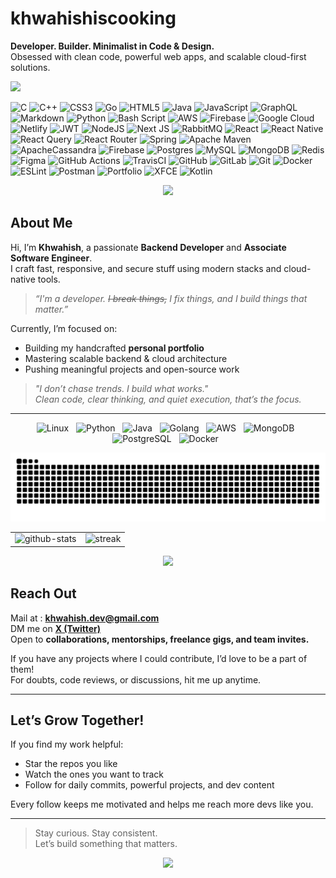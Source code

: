 # khwahishiscooking
**Developer. Builder. Minimalist in Code & Design.**  
Obsessed with clean code, powerful web apps, and scalable cloud-first solutions.

<p align="left">
   <img src="https://quotes-github-readme.vercel.app/api?type=horizontal&theme=tokyonight">
</p>
<!--![](https://quotes-github-readme.vercel.app/api?type=horizontal&theme=tokyonight)-->

![C](https://img.shields.io/badge/c-%2300599C.svg?style=for-the-badge&logo=c&logoColor=white) ![C++](https://img.shields.io/badge/c++-%2300599C.svg?style=for-the-badge&logo=c%2B%2B&logoColor=white) ![CSS3](https://img.shields.io/badge/css3-%231572B6.svg?style=for-the-badge&logo=css3&logoColor=white) ![Go](https://img.shields.io/badge/go-%2300ADD8.svg?style=for-the-badge&logo=go&logoColor=white) ![HTML5](https://img.shields.io/badge/html5-%23E34F26.svg?style=for-the-badge&logo=html5&logoColor=white) ![Java](https://img.shields.io/badge/java-%23ED8B00.svg?style=for-the-badge&logo=openjdk&logoColor=white) ![JavaScript](https://img.shields.io/badge/javascript-%23323330.svg?style=for-the-badge&logo=javascript&logoColor=%23F7DF1E) ![GraphQL](https://img.shields.io/badge/-GraphQL-E10098?style=for-the-badge&logo=graphql&logoColor=white) ![Markdown](https://img.shields.io/badge/markdown-%23000000.svg?style=for-the-badge&logo=markdown&logoColor=white) ![Python](https://img.shields.io/badge/python-3670A0?style=for-the-badge&logo=python&logoColor=ffdd54) ![Bash Script](https://img.shields.io/badge/bash_script-%23121011.svg?style=for-the-badge&logo=gnu-bash&logoColor=white) ![AWS](https://img.shields.io/badge/AWS-%23FF9900.svg?style=for-the-badge&logo=amazon-aws&logoColor=white) ![Firebase](https://img.shields.io/badge/firebase-%23039BE5.svg?style=for-the-badge&logo=firebase) ![Google Cloud](https://img.shields.io/badge/GoogleCloud-%234285F4.svg?style=for-the-badge&logo=google-cloud&logoColor=white) ![Netlify](https://img.shields.io/badge/netlify-%23000000.svg?style=for-the-badge&logo=netlify&logoColor=#00C7B7) ![JWT](https://img.shields.io/badge/JWT-black?style=for-the-badge&logo=JSON%20web%20tokens) ![NodeJS](https://img.shields.io/badge/node.js-6DA55F?style=for-the-badge&logo=node.js&logoColor=white) ![Next JS](https://img.shields.io/badge/Next-black?style=for-the-badge&logo=next.js&logoColor=white) ![RabbitMQ](https://img.shields.io/badge/rabbitmq-FF6600?style=for-the-badge&logo=rabbitmq&logoColor=white) ![React](https://img.shields.io/badge/react-%2320232a.svg?style=for-the-badge&logo=react&logoColor=%2361DAFB) ![React Native](https://img.shields.io/badge/react_native-%2320232a.svg?style=for-the-badge&logo=react&logoColor=%2361DAFB) ![React Query](https://img.shields.io/badge/-React%20Query-FF4154?style=for-the-badge&logo=react%20query&logoColor=white) ![React Router](https://img.shields.io/badge/React_Router-CA4245?style=for-the-badge&logo=react-router&logoColor=white) ![Spring](https://img.shields.io/badge/spring-%236DB33F.svg?style=for-the-badge&logo=spring&logoColor=white) ![Apache Maven](https://img.shields.io/badge/Apache%20Maven-C71A36?style=for-the-badge&logo=Apache%20Maven&logoColor=white) ![ApacheCassandra](https://img.shields.io/badge/cassandra-%231287B1.svg?style=for-the-badge&logo=apache-cassandra&logoColor=white) ![Firebase](https://img.shields.io/badge/firebase-a08021?style=for-the-badge&logo=firebase&logoColor=ffcd34) ![Postgres](https://img.shields.io/badge/postgres-%23316192.svg?style=for-the-badge&logo=postgresql&logoColor=white) ![MySQL](https://img.shields.io/badge/mysql-4479A1.svg?style=for-the-badge&logo=mysql&logoColor=white) ![MongoDB](https://img.shields.io/badge/MongoDB-%234ea94b.svg?style=for-the-badge&logo=mongodb&logoColor=white) ![Redis](https://img.shields.io/badge/redis-%23DD0031.svg?style=for-the-badge&logo=redis&logoColor=white) ![Figma](https://img.shields.io/badge/figma-%23F24E1E.svg?style=for-the-badge&logo=figma&logoColor=white) ![GitHub Actions](https://img.shields.io/badge/github%20actions-%232671E5.svg?style=for-the-badge&logo=githubactions&logoColor=white) ![TravisCI](https://img.shields.io/badge/travis%20ci-%232B2F33.svg?style=for-the-badge&logo=travis&logoColor=white) ![GitHub](https://img.shields.io/badge/github-%23121011.svg?style=for-the-badge&logo=github&logoColor=white) ![GitLab](https://img.shields.io/badge/gitlab-%23181717.svg?style=for-the-badge&logo=gitlab&logoColor=white) ![Git](https://img.shields.io/badge/git-%23F05033.svg?style=for-the-badge&logo=git&logoColor=white) ![Docker](https://img.shields.io/badge/docker-%230db7ed.svg?style=for-the-badge&logo=docker&logoColor=white) ![ESLint](https://img.shields.io/badge/ESLint-4B3263?style=for-the-badge&logo=eslint&logoColor=white) ![Postman](https://img.shields.io/badge/Postman-FF6C37?style=for-the-badge&logo=postman&logoColor=white) ![Portfolio](https://img.shields.io/badge/Portfolio-%23000000.svg?style=for-the-badge&logo=firefox&logoColor=#FF7139) ![XFCE](https://img.shields.io/badge/XFCE-%232284F2.svg?style=for-the-badge&logo=xfce&logoColor=white) ![Kotlin](https://img.shields.io/badge/kotlin-%237F52FF.svg?style=for-the-badge&logo=kotlin&logoColor=white)

<p align="center">
   <img src="https://github-profile-trophy.vercel.app/?username=0xrootAnon&theme=radical&no-frame=true&no-bg=true&margin-w=4">
</p>

<!--   ![](https://github-profile-trophy.vercel.app/?username=0xrootAnon&theme=radical&no-frame=true&no-bg=true&margin-w=4)-->

##  About Me

Hi, I’m **Khwahish**,  a passionate **Backend Developer** and **Associate Software Engineer**.  
I craft fast, responsive, and secure stuff using modern stacks and cloud-native tools.

> *“I'm a developer. ~~I break things,~~ I fix things, and I build things that matter.”*

Currently, I’m focused on:
-  Building my handcrafted **personal portfolio**
-  Mastering scalable backend & cloud architecture
-  Pushing meaningful projects and open-source work


> *"I don’t chase trends. I build what works."*  
> *Clean code, clear thinking, and quiet execution, that’s the focus.*

---
<p align="center">
   <img src="https://cdn.jsdelivr.net/gh/devicons/devicon/icons/linux/linux-original.svg" height="50" alt="Linux" />
  &nbsp;
  <img src="https://cdn.jsdelivr.net/gh/devicons/devicon/icons/python/python-original.svg"height="50" alt="Python" />
  &nbsp;
  <img src="https://cdn.jsdelivr.net/gh/devicons/devicon/icons/java/java-original.svg" height="50" alt="Java" />
  &nbsp;
  <img src="https://cdn.jsdelivr.net/gh/devicons/devicon/icons/go/go-original.svg" height="50" alt="Golang" />
  &nbsp;
   <img src="https://www.vectorlogo.zone/logos/amazon_aws/amazon_aws-icon.svg" height="50" alt="AWS" />
  &nbsp;
  <img src="https://cdn.jsdelivr.net/gh/devicons/devicon/icons/mongodb/mongodb-original.svg" height="50" alt="MongoDB" />
  &nbsp;
  <img src="https://cdn.jsdelivr.net/gh/devicons/devicon/icons/postgresql/postgresql-original.svg" height="50" alt="PostgreSQL" />
  &nbsp;
 
  <img src="https://cdn.jsdelivr.net/gh/devicons/devicon/icons/docker/docker-original.svg" height="50" alt="Docker" />
  &nbsp;

</p>

<p align="center">
   <img src="https://github.com/0xrootAnon/0xrootAnon/blob/output/github-snake-dark.svg">
</p>

<!--![GitHub Snake dark](https://github.com/0xrootAnon/0xrootAnon/blob/output/github-snake-dark.svg)-->
<!--
<p align="center">
   <img src="https://github-readme-stats.vercel.app/api?username=0xrootAnon&theme=dark&hide_border=false&include_all_commits=false&count_private=false">
</p>

<p align="center">
   <img src="https://nirzak-streak-stats.vercel.app/?user=0xrootAnon&theme=dark&hide_border=false">
</p>

![](https://github-readme-stats.vercel.app/api?username=0xrootAnon&theme=dark&hide_border=false&include_all_commits=false&count_private=false)
![](https://nirzak-streak-stats.vercel.app/?user=0xrootAnon&theme=dark&hide_border=false)<br/>
-->
<table align="center">
  <tr>
    <td><img src="https://github-readme-stats.vercel.app/api?username=0xrootAnon&theme=dark&hide_border=false&include_all_commits=false&count_private=false" alt="github-stats" width="420" /></td>
    <td><img src="https://nirzak-streak-stats.vercel.app/?user=0xrootAnon&theme=dark&hide_border=false" alt="streak" width="420" /></td>
  </tr>
</table>

<p align="center">
   <img src="https://github-readme-stats.vercel.app/api/top-langs/?username=0xrootAnon&theme=dark&hide_border=false&include_all_commits=false&count_private=false&layout=compact">
</p>
<!--![](https://github-readme-stats.vercel.app/api/top-langs/?username=0xrootAnon&theme=dark&hide_border=false&include_all_commits=false&count_private=false&layout=compact)-->

##  Reach Out

 Mail at : **khwahish.dev@gmail.com**  
 DM me on **[X (Twitter)](https://twitter.com/sharmagkhwahish)**  
 Open to **collaborations, mentorships, freelance gigs, and team invites.**

If you have any projects where I could contribute, I’d love to be a part of them!  
For doubts, code reviews, or discussions, hit me up anytime.

---

## Let’s Grow Together!

If you find my work helpful:
-  Star the repos you like  
-  Watch the ones you want to track  
-  Follow for daily commits, powerful projects, and dev content

Every follow keeps me motivated and helps me reach more devs like you. 

---



> Stay curious. Stay consistent.  
> Let’s build something that matters.


<p align="center">
   <img src="https://visitor-badge.laobi.icu/badge?page_id=0xrootAnon.0xrootAnon">
</p>
<!--###  Top Contributed Repo
![](https://github-contributor-stats.vercel.app/api?username=0xrootAnon&limit=5&theme=dark&combine_all_yearly_contributions=true)

---
[![](https://visitcount.itsvg.in/api?id=0xrootAnon&icon=0&color=0)](https://visitcount.itsvg.in)

-->

